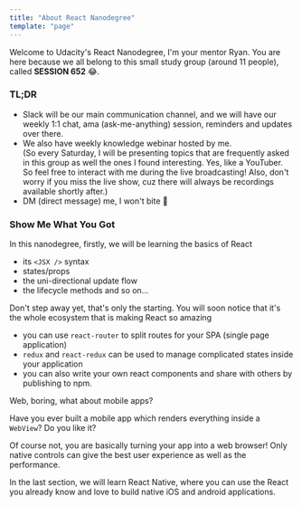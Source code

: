```yaml
---
title: "About React Nanodegree"
template: "page"
---
```


Welcome to Udacity's React Nanodegree, I'm your mentor Ryan. You are here because we all belong to this small study group (around 11 people), called **SESSION 652** 😂.

### TL;DR

-   Slack will be our main communication channel, and we will have our weekly 1:1 chat, ama (ask-me-anything) session, reminders and updates over there.
-   We also have weekly knowledge webinar hosted by me.  
    (So every Saturday, I will be presenting topics that are frequently asked in this group as well the ones I found interesting. Yes, like a YouTuber. So feel free to interact with me during the live broadcasting! Also, don't worry if you miss the live show, cuz there will always be recordings available shortly after.)
-   DM (direct message) me, I won't bite 🦁

### Show Me What You Got

In this nanodegree, firstly, we will be learning the basics of React

-   its `<JSX />` syntax
-   states/props
-   the uni-directional update flow
-   the lifecycle methods and so on...

Don't step away yet, that's only the starting. You will soon notice that it's the whole ecosystem that is making React so amazing

-   you can use `react-router` to split routes for your SPA (single page application)
-   `redux` and `react-redux` can be used to manage complicated states inside your application
-   you can also write your own react components and share with others by publishing to npm.

Web, boring, what about mobile apps?

Have you ever built a mobile app which renders everything inside a `WebView`? Do you like it?

Of course not, you are basically turning your app into a web browser! Only native controls can give the best user experience as well as the performance.

In the last section, we will learn React Native, where you can use the React you already know and love to build native iOS and android applications.
